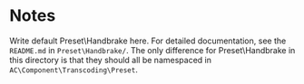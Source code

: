 # Notes #

Write default Preset\Handbrake here.  For detailed documentation, see the `README.md` in `Preset\Handbrake/`.  The only difference for Preset\Handbrake in this directory is that they should all be namespaced in `AC\Component\Transcoding\Preset`.
